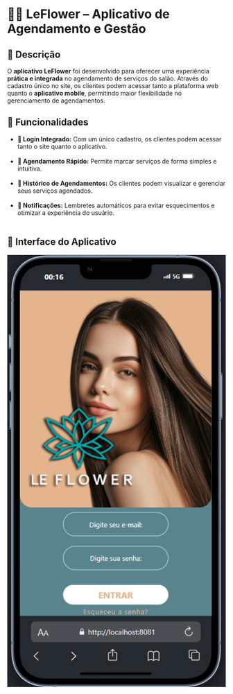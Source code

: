 # 💇‍♀️ LeFlower – Aplicativo de Agendamento e Gestão  

## 📌 Descrição  
O **aplicativo LeFlower** foi desenvolvido para oferecer uma experiência **prática e integrada** no agendamento de serviços do salão. Através do cadastro único no site, os clientes podem acessar tanto a plataforma web quanto o **aplicativo mobile**, permitindo maior flexibilidade no gerenciamento de agendamentos.  

## 📲 Funcionalidades  
<ul>  
  <li><strong>🔑 Login Integrado:</strong> Com um único cadastro, os clientes podem acessar tanto o site quanto o aplicativo.</li><br>
  <li><strong>📅 Agendamento Rápido:</strong> Permite marcar serviços de forma simples e intuitiva.</li><br>
  <li><strong>📌 Histórico de Agendamentos:</strong> Os clientes podem visualizar e gerenciar seus serviços agendados.</li><br>  
  <li><strong>📢 Notificações:</strong> Lembretes automáticos para evitar esquecimentos e otimizar a experiência do usuário.</li><br>  
</ul>  

## 📸 Interface do Aplicativo  
<img src="https://github.com/crismoraiss/app_LeFlower/blob/master/app_home.png?raw=true" alt="Interface do Aplicativo LeFlower" width="800">
